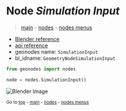 # Node *Simulation Input*

> [main](../index.md) - [nodes](nodes.md) - [nodes menus](nodes_menus.md)

- [Blender reference](https://docs.blender.org/manual/en/latest/modeling/geometry_nodes/i.html)
- [api reference](https://docs.blender.org/api/current/bpy.types.GeometryNodeSimulationInput.html)
- geonodes name: `SimulationInput`
- bl_idname: `GeometryNodeSimulationInput`

```python
from geonodes import nodes

node = nodes.SimulationInput()
```

![Blender Image](https://docs.blender.org/manual/en/latest/_images/node-types_GeometryNodeSimulationInput.webp)


<sub>Go to [top](#node-Simulation-Input) - [main](../index.md) - [nodes](nodes.md) - [nodes menus](nodes_menus.md)</sub>

